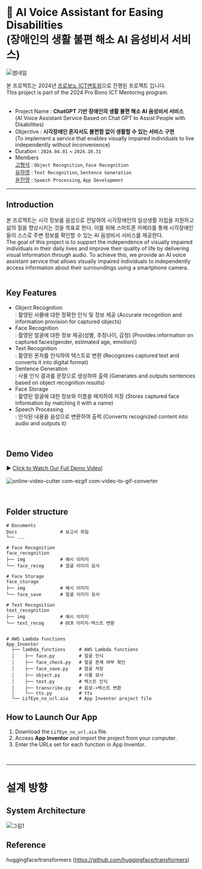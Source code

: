 # 👀 AI Voice Assistant for Easing Disabilities <br> (장애인의 생활 불편 해소 AI 음성비서 서비스)
![썸네일](https://github.com/user-attachments/assets/74178716-1335-4c6d-a04c-72bbeb089335)



본 프로젝트는 2024년 [프로보노 ICT멘토링](https://www.hanium.or.kr/portal/index.do)으로 진행된 프로젝트 입니다.<br>
This project is part of the 2024 Pro Bono ICT Mentoring program.<br><br>
 
- Project Name : **ChatGPT 기반 장애인의 생활 불편 해소 AI 음성비서 서비스**<br>
 (AI Voice Assistant Service Based on Chat GPT to Assist People with Disabilities)
- Objective : **시각장애인 혼자서도 불편함 없이 생활할 수 있는 서비스 구현**<br>
(To implement a service that enables visually impaired individuals to live independently without inconvenience)
- Duration : `2024.04.01` ~ `2024.10.31` 
- Members
<br>[고형석](https://github.com/hyeongseokgo) : `Object Recognition`, `Face Recognition`
<br>[유하영](https://github.com/Hayeonggg) : `Text Recognition`, `Sentence Generation`
<br>[윤진영](https://github.com/jin7369) : `Speech Processing`, `App Development`

***

## Introduction
본 프로젝트는 시각 정보를 음성으로 전달하여 시각장애인의 일상생활 자립을 지원하고 삶의 질을 향상시키는 것을 목표로 한다. 이를 위해 스마트폰 카메라를 통해 시각장애인들이 스스로 주변 정보를 확인할 수 있는 AI 음성비서 서비스를 제공한다.<br>
The goal of this project is to support the independence of visually impaired individuals in their daily lives and improve their quality of life by delivering visual information through audio. To achieve this, we provide an AI voice assistant service that allows visually impaired individuals to independently access information about their surroundings using a smartphone camera.<br><br>



## Key Features
- Object Recognition <br> : 촬영된 사물에 대한 정확한 인식 및 정보 제공 (Accurate recognition and information provision for captured objects)<br>
- Face Recognition <br> : 촬영된 얼굴에 대한 정보 제공(성별, 추정나이, 감정) (Provides information on captured faces(gender, estimated age, emotion))<br>
- Text Recognition <br> : 촬영된 문자를 인식하여 텍스트로 변환 (Recognizes captured text and converts it into digital format)<br>
- Sentence Generation <br> : 사물 인식 결과를 문장으로 생성하여 출력 (Generates and outputs sentences based on object recognition results)<br>
- Face Storage <br> : 촬영된 얼굴에 대한 정보와 이름을 매치하여 저장 (Stores captured face information by matching it with a name)<br>
- Speech Processing <br> : 인식된 내용을 음성으로 변환하여 출력 (Converts recognized content into audio and outputs it)<br>


<br>

## Demo Video
▶ [Click to Watch Our Full Demo Video!](https://youtu.be/qjB4XeM9WYE?si=yhnpIZsHjzvN_7i6)
<br><br>
![online-video-cutter com-ezgif com-video-to-gif-converter](https://github.com/user-attachments/assets/f6703a58-7ed7-4aa9-b400-307f099707a4)


<br>


## Folder structure
```
# Documents
Docs                # 보고서 파일
└── ...

# Face Recognition
face_recognition
├── img             # 예시 이미지
└── face_recog      # 얼굴 이미지 묘사 

# Face Storage
face_storage
├── img             # 예시 이미지
└── face_save       # 얼굴 이미지 묘사 

# Text Recognition
text_recognition
├── img             # 예시 이미지
└── text_recog      # OCR 이미지-텍스트 변환


# AWS Lambda functions
App_Inventor
  ├── lambda_functions     # AWS Lambda functions
  │    ├── face.py         # 얼굴 인식
  │    ├── face_check.py   # 얼굴 존재 여부 확인
  │    ├── face_save.py    # 얼굴 저장
  │    ├── object.py       # 사물 묘사
  │    ├── text.py         # 텍스트 인식
  │    ├── transcribe.py   # 음성->텍스트 변환
  │    └── tts.py          # tts
  └── LifEye_no_url.aia    # App Inventor project file
```


## How to Launch Our App
1. Download the `LifEye_no_url.aia` file.
2. Access **App Inventor** and import the project from your computer.
3. Enter the URLs set for each function in App Inventor.

<br>

___
# 설계 방향
## System Architecture
![그림1](https://github.com/user-attachments/assets/f79c73a4-6e6c-4771-bf3a-a840064b2df4)

## Reference
huggingface/transformers (https://github.com/huggingface/transformers)


<br><br>



<br><br><br><br><br>
